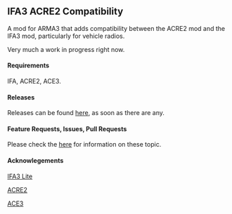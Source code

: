 ## IFA3 ACRE2 Compatibility
A mod for ARMA3 that adds compatibility between the ACRE2 mod and the IFA3 mod, particularly for vehicle radios.

Very much a work in progress right now.

#### Requirements
IFA, ACRE2, ACE3.

#### Releases
Releases can be found [here](https://github.com/Drofseh/IFA3_ACRE2_COMPAT/releases), as soon as there are any.

#### Feature Requests, Issues, Pull Requests
Please check the [here](https://github.com/Drofseh/IFA3_ACRE2_COMPAT/blob/master/.github/CONTRIBUTING.md) for information on these topic.

#### Acknowlegements
[IFA3 Lite](https://forums.bistudio.com/forums/topic/190809-iron-front-in-arm3-lite-preview-versions/)

[ACRE2](https://github.com/IDI-Systems/acre2)

[ACE3](https://github.com/acemod/ACE3)
